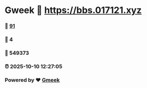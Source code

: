 # Gweek :link: https://bbs.017121.xyz 
### :page_facing_up: [91](https://bbs.017121.xyz/tag.html) 
### :speech_balloon: 4 
### :hibiscus: 549373 
### :alarm_clock: 2025-10-10 12:27:05 
### Powered by :heart: [Gmeek](https://github.com/Meekdai/Gmeek)
